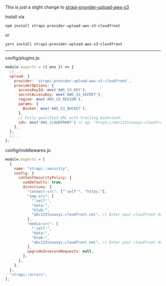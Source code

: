 This is just a slight change to [strapi-provider-upload-aws-s3](https://www.npmjs.com/package/strapi-provider-upload-aws-s3)


Install via
```
npm install strapi-provider-upload-aws-s3-cloudfront
```
or
```
yarn install strapi-provider-upload-aws-s3-cloudfront
```

---
config/plugins.js:

```js
module.exports = ({ env }) => {
  //...
  upload: {
    provider: 'strapi-provider-upload-aws-s3-cloudfront',
    providerOptions: {
      accessKeyId: env('AWS_S3_KEY'),
      secretAccessKey: env('AWS_S3_SECRET'),
      region: env('AWS_S3_REGION'),
      params: {
        Bucket: env('AWS_S3_BUCKET'),
      },
      // Fully qualified URL with trailing backslash:
      cdn: env('AWS_CLOUDFRONT') // eg: "https://abc123tuvwxyz.cloudfront.net/"
    },
  },
  //...
};
```

config/middlewares.js:

```js
module.exports = [
  {
    name: "strapi::security",
    config: {
      contentSecurityPolicy: {
        useDefaults: true,
        directives: {
          "connect-src": ["'self'", "https:"],
          "img-src": [
            "'self'",
            "data:",
            "blob:",
            "abc123tuvwxyz.cloudfront.net", // Enter your cloudfront domain here
          ],
          "media-src": [
            "'self'",
            "data:",
            "blob:",
            "abc123tuvwxyz.cloudfront.net", // Enter your cloudfront domain here
          ],
          upgradeInsecureRequests: null,
        },
      },
    },
  },
  "strapi::errors",
];
```